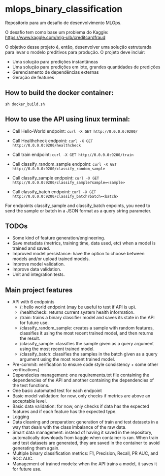 # mlops_binary_classification
Repositorio para um desafio de desenvolvimento MLOps.

O desafio tem como base um problema do Kaggle:
https://www.kaggle.com/mlg-ulb/creditcardfraud

O objetivo desse projeto é, então, desenvolver uma solução estruturada para levar o modelo preditivos para produção.
O projeto deve incluir:
- Uma solução para predições instantâneas
- Uma solução para predições em lote, grandes quantidades de predições
- Gerenciamento de dependências externas
- Geração de features


## How to build the docker container:
`sh docker_build.sh`

## How to use the API using linux terminal:
- Call Hello-World endpoint:
`curl -X GET http://0.0.0.0:9200/`

- Call Healthcheck endpoint:
`curl -X GET http://0.0.0.0:9200/healthcheck`

- Call train endpoint:
`curl -X GET http://0.0.0.0:9200/train`

- Call classify_random_sample endpoint:
`curl -X GET http://0.0.0.0:9200/classify_random_sample`

- Call classify_sample endpoint:
`curl -X GET http://0.0.0.0:9200/classify_sample?sample=<sample>`

- Call classify_batch endpoint:
`curl -X GET http://0.0.0.0:9200/classify_batch?batch=<batch>`

For endpoints classify_sample and classify_batch enpoints, you need to send the sample or batch in a JSON format as a query string parameter.

## TODOs
- Some kind of feature generation/engineering.
- Save metadata (metrics, training time, data used, etc) when a model is trained and saved.
- Improved model persistance: have the option to choose between models and/or upload trained models.
- Improve model validation.
- Improve data validation.
- Unit and integration tests.

## Main project features
- API with 6 endpoints
    - /: hello world endpoint (may be useful to test if API is up).
    - /healthcheck: returns current system health information.
    - /train: trains a binary classifier model and saves its state in the API for future use.
    - /classify_random_sample: creates a sample with random features, classifies it using the most recent trained model, and then returns the result.
    - /classify_sample: classifies the sample given as a query argument using the most recent trained model.
    - /classify_batch: classifies the samples in the batch given as a query argument using the most recent trained model.
- Pre-commit: verification to ensure code style consistency + some other verifications]
- Dependecies management: one requirements.txt file containing the dependencies of the API and another containing the dependencies of the test functions.
- One basic automated test for each endpoint
- Basic model validation: for now, only checks if metrics are above an acceptable level.
- Basic data validation: for now, only checks if data has the expected features and if each feature has the expected type.
- Logging
- Data cleaning and preparation: generation of train and test datasets in a way that deals with the class imbalance of the raw data.
- Smart data management: instead of having it saved in the repository, automatically downloads from kaggle when container is ran. When train and test datasets are generated, they are saved in the container to avoid generating them again.
- Multiple binary classification metrics: F1, Precision, Recall, PR AUC, and ROC AUC.
- Management of trained models: when the API trains a model, it saves it for future use.
